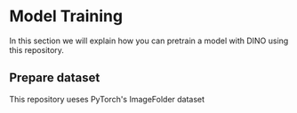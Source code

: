 # Model Training

In this section we will explain how you can pretrain a model with DINO using this repository.

## Prepare dataset

This repository ueses PyTorch's ImageFolder dataset 